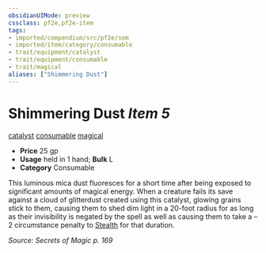 ```yaml
---
obsidianUIMode: preview
cssclass: pf2e,pf2e-item
tags:
- imported/compendium/src/pf2e/som
- imported/item/category/consumable
- trait/equipment/catalyst
- trait/equipment/consumable
- trait/magical
aliases: ["Shimmering Dust"]
---
```

# Shimmering Dust *Item 5*  
[catalyst](catalyst-som.md)  [consumable](consumable.md)  [magical](magical.md)  

- **Price** 25 gp
- **Usage** held in 1 hand; **Bulk** L
- **Category** Consumable

This luminous mica dust fluoresces for a short time after being exposed to significant amounts of magical energy. When a creature fails its save against a cloud of glitterdust created using this catalyst, glowing grains stick to them, causing them to shed dim light in a 20-foot radius for as long as their invisibility is negated by the spell as well as causing them to take a –2 circumstance penalty to [Stealth](../../skills.md#Stealth) for that duration.

*Source: Secrets of Magic p. 169*